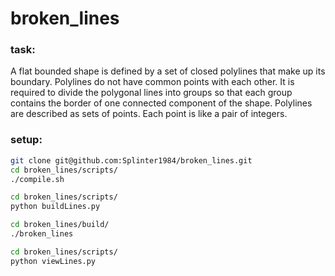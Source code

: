 # broken_lines
### task:
A flat bounded shape is defined by a set of closed polylines that make up its boundary. Polylines do not have common points with each other. It is required to divide the polygonal lines into groups so that each group contains the border of one connected component of the shape.
Polylines are described as sets of points. Each point is like a pair of integers.

### setup:
```bash
git clone git@github.com:Splinter1984/broken_lines.git
cd broken_lines/scripts/
./compile.sh
```
```bash
cd broken_lines/scripts/
python buildLines.py
```
```bash
cd broken_lines/build/
./broken_lines
```
```bash
cd broken_lines/scripts/
python viewLines.py
```

